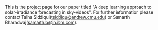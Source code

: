 This is the project page for our paper titled "A deep learning approach to solar-irradiance forecasting in sky-videos". For further information please contact Talha Siddiqui(tsiddiqu@andrew.cmu.edu) or Samarth Bharadwaj(samarth.b@in.ibm.com).
